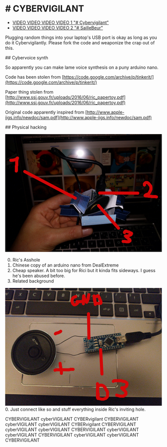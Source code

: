 # # CYBERVIGILANT

* [VIDEO VIDEO VIDEO VIDEO 1 "# Cybervigilant"](/vids/cybervigilant.mp4)
* [VIDEO VIDEO VIDEO VIDEO 2 "# SailleBeur"](/vids/cyber.mp4)

Plugging random things into your laptop's USB port is okay as long as you do it Cybervigilantly. Please fork the code and weaponize the crap out of this.

## Cybervoice synth

So apparently you can make lame voice synthesis on a puny arduino nano. 

Code has been stolen from [https://code.google.com/archive/p/tinkerit/](https://code.google.com/archive/p/tinkerit/)

Paper thing stolen from [http://www.ssi.gouv.fr/uploads/2016/06/ric_papertoy.pdf](http://www.ssi.gouv.fr/uploads/2016/06/ric_papertoy.pdf)

Original code apparently inspired from [http://www.apple-iigs.info/newdoc/sam.pdf](http://www.apple-iigs.info/newdoc/sam.pdf)

## Physical hacking

![](/pics/pic1.jpg)

0. Ric's Asshole
1. Chinese copy of an arduino nano from DealExtreme
2. Cheap speaker. A bit too big for Rici but it kinda fits sideways. I guess he's been abused before. 
3. Related background

![](/pics/pic2.jpg)
0. Just connect like so and stuff everything inside Ric's inviting hole.


CYBERVIGILANT
cyberVIGILANT
CYBERvigilant
CYBERVIGILANT
cyberVIGILANT
cyberVIGILANT
CYBERvigilant
CYBERVIGILANT
cyberVIGILANT
cyberVIGILANT
CYBERVIGILANT
cyberVIGILANT
cyberVIGILANT
CYBERVIGILANT
cyberVIGILANT
cyberVIGILANT
CYBERVIGILANT
